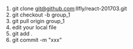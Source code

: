 1. git clone git@github.com:llfly/react-201703.git
2. git checkout -b group_1
3. git pull origin group_1
4. edit your local file
5. git add . 
6. git commit -m "xxx"

